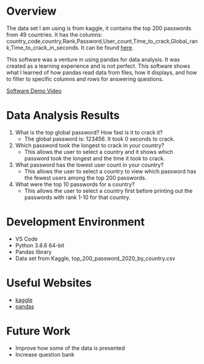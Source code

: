 # Overview
The data set I am using is from kaggle, it contains the top 200 passwords from 49 countries. It has the columns:
 country_code,country,Rank,Password,User_count,Time_to_crack,Global_rank,Time_to_crack_in_seconds.
It can be found [here](https://www.kaggle.com/prasertk/top-200-passwords-by-country-2021).

This software was a venture in using pandas for data analysis. It was created as a learning experience and is not perfect.
This software shows what I learned of how pandas read data from files, how it displays, and how to filter to specific columns 
and rows for answering questions.

[Software Demo Video](http://youtube.link.goes.here)

# Data Analysis Results
1. What is the top global password? How fast is it to crack it?
    - The global password is: 123456.
    It took 0 seconds to crack.
2. Which password took the longest to crack in your country?
    - This allows the user to select a country and it shows which password took the longest and the time it took to crack.
3. What password has the lowest user count in your country?
    - This allows the user to select a country to view which password has the fewest users among the top 200 passwords.
4. What were the top 10 passwords for a country?
   - This allows the user to select a country first before printing out the passwords with rank 1-10 for that country.

# Development Environment

- VS Code
- Python 3.8.6 64-bit
- Pandas library
- Data set from Kaggle, top_200_password_2020_by_country.csv

# Useful Websites

* [kaggle](https://www.kaggle.com/kashnitsky/topic-1-exploratory-data-analysis-with-pandas)
* [pandas](https://pandas.pydata.org/docs/getting_started/intro_tutorials/01_table_oriented.html)

# Future Work

* Improve how some of the data is presented
* Increase question bank
